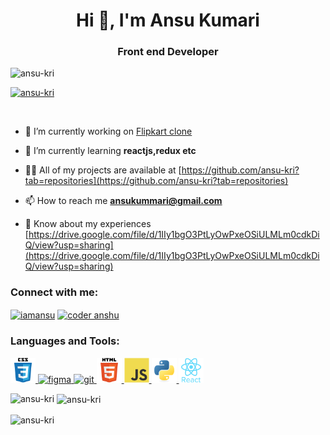 <h1 align="center">Hi 👋, I'm Ansu Kumari</h1>
<h3 align="center">Front end Developer</h3>

<p align="left"> <img src="https://komarev.com/ghpvc/?username=ansu-kri&label=Profile%20views&color=0e75b6&style=flat" alt="ansu-kri" /> </p>

<p align="left"> <a href="https://github.com/ryo-ma/github-profile-trophy"><img src="https://github-profile-trophy.vercel.app/?username=ansu-kri" alt="ansu-kri" /></a> </p>

<p align="left"> <a href="https://twitter.com/" target="blank"><img src="https://img.shields.io/twitter/follow/?logo=twitter&style=for-the-badge" alt="" /></a> </p>

- 🔭 I’m currently working on [Flipkart clone](https://github.com/anup-kgp/clone_of_flipkart)

- 🌱 I’m currently learning **reactjs,redux etc**

- 👨‍💻 All of my projects are available at [https://github.com/ansu-kri?tab=repositories](https://github.com/ansu-kri?tab=repositories)

- 📫 How to reach me **ansukummari@gmail.com**

- 📄 Know about my experiences [https://drive.google.com/file/d/1IIy1bgO3PtLyOwPxeOSiULMLm0cdkDiQ/view?usp=sharing](https://drive.google.com/file/d/1IIy1bgO3PtLyOwPxeOSiULMLm0cdkDiQ/view?usp=sharing)

<h3 align="left">Connect with me:</h3>
<p align="left">
<a href="https://linkedin.com/in/iamansu" target="blank"><img align="center" src="https://raw.githubusercontent.com/rahuldkjain/github-profile-readme-generator/master/src/images/icons/Social/linked-in-alt.svg" alt="iamansu" height="30" width="40" /></a>
<a href="https://www.youtube.com/c/coder anshu" target="blank"><img align="center" src="https://raw.githubusercontent.com/rahuldkjain/github-profile-readme-generator/master/src/images/icons/Social/youtube.svg" alt="coder anshu" height="30" width="40" /></a>
</p>

<h3 align="left">Languages and Tools:</h3>
<p align="left"> <a href="https://www.w3schools.com/css/" target="_blank" rel="noreferrer"> <img src="https://raw.githubusercontent.com/devicons/devicon/master/icons/css3/css3-original-wordmark.svg" alt="css3" width="40" height="40"/> </a> <a href="https://www.figma.com/" target="_blank" rel="noreferrer"> <img src="https://www.vectorlogo.zone/logos/figma/figma-icon.svg" alt="figma" width="40" height="40"/> </a> <a href="https://git-scm.com/" target="_blank" rel="noreferrer"> <img src="https://www.vectorlogo.zone/logos/git-scm/git-scm-icon.svg" alt="git" width="40" height="40"/> </a> <a href="https://www.w3.org/html/" target="_blank" rel="noreferrer"> <img src="https://raw.githubusercontent.com/devicons/devicon/master/icons/html5/html5-original-wordmark.svg" alt="html5" width="40" height="40"/> </a> <a href="https://developer.mozilla.org/en-US/docs/Web/JavaScript" target="_blank" rel="noreferrer"> <img src="https://raw.githubusercontent.com/devicons/devicon/master/icons/javascript/javascript-original.svg" alt="javascript" width="40" height="40"/> </a> <a href="https://www.python.org" target="_blank" rel="noreferrer"> <img src="https://raw.githubusercontent.com/devicons/devicon/master/icons/python/python-original.svg" alt="python" width="40" height="40"/> </a> <a href="https://reactjs.org/" target="_blank" rel="noreferrer"> <img src="https://raw.githubusercontent.com/devicons/devicon/master/icons/react/react-original-wordmark.svg" alt="react" width="40" height="40"/> </a> </p>

<p><img align="left" src="https://github-readme-stats.vercel.app/api/top-langs?username=ansu-kri&show_icons=true&locale=en&layout=compact" alt="ansu-kri" /></p>

<p>&nbsp;<img align="center" src="https://github-readme-stats.vercel.app/api?username=ansu-kri&show_icons=true&locale=en" alt="ansu-kri" /></p>

<p><img align="center" src="https://github-readme-streak-stats.herokuapp.com/?user=ansu-kri&" alt="ansu-kri" /></p>

